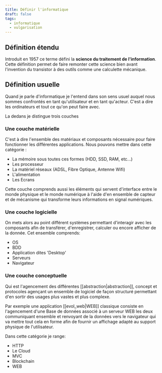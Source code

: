 ```yaml
---
title: Définir l'informatique
draft: false
tags:
  - informatique
  - vulgarisation
---
```

## Définition étendu

Introduit en 1957 ce terme défini la **science du traitement de l'information**. Cette définition permet de faire remonter cette science bien avant l'invention du transistor à des outils comme une calculette mécanique.

## Définition usuelle

Quand je parle d'informatique je l'entend dans son sens usuel auquel nous sommes confrontés en tant qu'utilisateur et en tant qu'acteur. C'est a dire les ordinateurs et tout ce qu'on peut faire avec.

La dedans je distingue trois couches
### Une couche matérielle

C'est à dire l'ensemble des matériaux et composants nécessaire pour faire fonctionner les différentes applications. Nous pouvons mettre dans cette catégorie :

- La mémoire sous toutes ces formes (HDD, SSD, RAM, etc...)
- Les processeur
- La matériel réseaux (ADSL, Fibre Optique, Antenne Wifi)
- L'alimentation
- Les Ecrans

Cette couche comprends aussi les éléments qui servent d'interface entre le monde physique et le monde numérique à l'aide d'en ensemble de capteur et de mécanisme qui transforme leurs informations en signal numériques.

### Une couche logicielle

On mets alors au point différent systèmes permettant d'interagir avec les composants afin de transférer, d'enregistrer, calculer ou encore afficher de la donnée. Cet ensemble comprends:

- OS
- BDD
- Application dites 'Desktop'
- Serveurs
- Navigateur

### Une couche conceptuelle

Qui est l'agencement des différentes [[abstraction|abstraction]], concept et protocoles agençant un ensemble de logiciel de façon structuré permettant d'en sortir des usages plus vastes et plus complexe.

Par exemple une application [[evol_web|WEB]] classique consiste en l'agencement d'une Base de données associé à un serveur WEB les deux communiquant ensemble et renvoyant de la données vers le navigateur qui va mettre tout cela en forme afin de fournir un affichage adapté au support physique de l'utilisateur.

Dans cette catégorie je range:

- HTTP
- Le Cloud
- MVC
- Blockchain
- WEB
